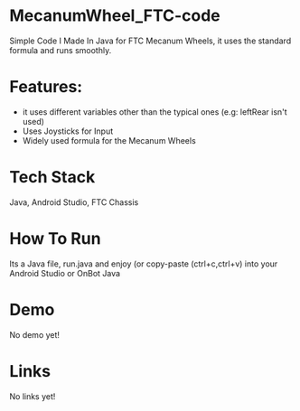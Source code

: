 # MecanumWheel_FTC-code
Simple Code I Made In Java for FTC Mecanum Wheels, it uses the standard formula and runs smoothly.
# Features:
- it uses different variables other than the typical ones (e.g: leftRear isn't used)
- Uses Joysticks for Input
- Widely used formula for the Mecanum Wheels
# Tech Stack
Java, Android Studio, FTC Chassis
# How To Run
Its a Java file, run.java and enjoy (or copy-paste (ctrl+c,ctrl+v) into your Android Studio or OnBot Java
# Demo
No demo yet!
# Links
No links yet!
